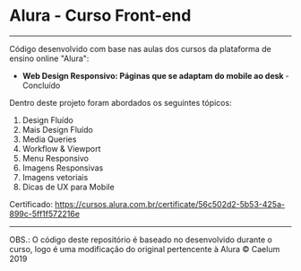 <h1>Alura - Curso Front-end </h1>
<hr>
Código desenvolvido com base nas aulas dos cursos da plataforma de ensino online "Alura": 
<ul>
  <li> <strong> Web Design Responsivo: Páginas que se adaptam do mobile ao desk </strong> - Concluído </li>
</ul>

Dentro deste projeto foram abordados os seguintes tópicos:
<ol>
  <li>Design Fluído</li>
  <li>Mais Design Fluído</li>
  <li>Media Queries</li>
  <li>Workflow & Viewport</li>
  <li>Menu Responsivo</li>
  <li>Imagens Responsivas</li>
  <li>Imagens vetoriais</li>
  <li>Dicas de UX para Mobile</li>
</ol>

Certificado: https://cursos.alura.com.br/certificate/56c502d2-5b53-425a-899c-5ff1f572216e

<hr>
OBS.: O código deste repositório é baseado no desenvolvido durante o curso, logo é uma modificação do original pertencente à Alura © Caelum 2019
